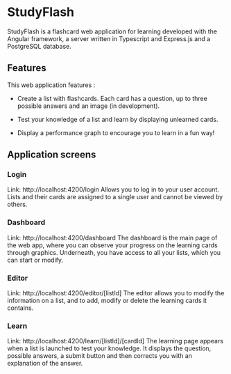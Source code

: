 # StudyFlash

StudyFlash is a flashcard web application for learning developed with the Angular framework, a server written in Typescript and Express.js and a PostgreSQL database.

## Features

This web application features :

- Create a list with flashcards. Each card has a question, up to three possible answers and an image (in development).

- Test your knowledge of a list and learn by displaying unlearned cards.

- Display a performance graph to encourage you to learn in a fun way!

## Application screens

### Login

Link: http://localhost:4200/login
Allows you to log in to your user account. Lists and their cards are assigned to a single user and cannot be viewed by others.

### Dashboard

Link: http://localhost:4200/dashboard
The dashboard is the main page of the web app, where you can observe your progress on the learning cards through graphics. Underneath, you have access to all your lists, which you can start or modify.

### Editor

Link: http://localhost:4200/editor/[listId]
The editor allows you to modify the information on a list, and to add, modify or delete the learning cards it contains.

### Learn

Link: http://localhost:4200/learn/[listId]/[cardId]
The learning page appears when a list is launched to test your knowledge. It displays the question, possible answers, a submit button and then corrects you with an explanation of the answer.
